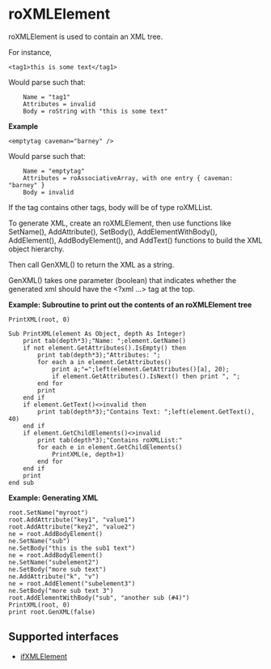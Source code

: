 roXMLElement
============

roXMLElement is used to contain an XML tree.

For instance,

    <tag1>this is some text</tag1>
    

Would parse such that:

        Name = "tag1"
        Attributes = invalid
        Body = roString with "this is some text"
    

**Example**

    <emptytag caveman="barney" /> 
    

Would parse such that:

        Name = "emptytag"
        Attributes = roAssociativeArray, with one entry { caveman: "barney" }
        Body = invalid
    

If the tag contains other tags, body will be of type roXMLList.

To generate XML, create an roXMLElement, then use functions like SetName(), AddAttribute(), SetBody(), AddElementWithBody(), AddElement(), AddBodyElement(), and AddText() functions to build the XML object hierarchy.

Then call GenXML() to return the XML as a string.

GenXML() takes one parameter (boolean) that indicates whether the generated xml should have the <?xml …> tag at the top.

**Example: Subroutine to print out the contents of an roXMLElement tree**

    PrintXML(root, 0)
    
    Sub PrintXML(element As Object, depth As Integer)
        print tab(depth*3);"Name: ";element.GetName()
        if not element.GetAttributes().IsEmpty() then
            print tab(depth*3);"Attributes: ";
            for each a in element.GetAttributes()
                print a;"=";left(element.GetAttributes()[a], 20);
                if element.GetAttributes().IsNext() then print ", ";
            end for
            print
        end if
        if element.GetText()<>invalid then
            print tab(depth*3);"Contains Text: ";left(element.GetText(), 40)
        end if
        if element.GetChildElements()<>invalid
            print tab(depth*3);"Contains roXMLList:"
            for each e in element.GetChildElements()
                PrintXML(e, depth+1)
            end for
        end if
        print
    end sub
    

**Example: Generating XML**

    root.SetName("myroot")
    root.AddAttribute("key1", "value1")
    root.AddAttribute("key2", "value2")
    ne = root.AddBodyElement()
    ne.SetName("sub")
    ne.SetBody("this is the sub1 text")
    ne = root.AddBodyElement()
    ne.SetName("subelement2")
    ne.SetBody("more sub text")
    ne.AddAttribute("k", "v")
    ne = root.AddElement("subelement3")
    ne.SetBody("more sub text 3")
    root.AddElementWithBody("sub", "another sub (#4)")
    PrintXML(root, 0)
    print root.GenXML(false)
    

Supported interfaces
--------------------

*   [ifXMLElement](/docs/references/brightscript/interfaces/ifxmlelement.md "ifXMLElement")